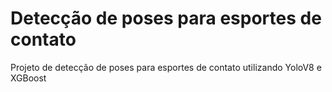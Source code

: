 # Detecção de poses para esportes de contato
Projeto de detecção de poses para esportes de contato utilizando YoloV8 e XGBoost
